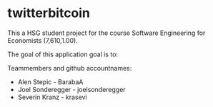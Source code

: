 # twitterbitcoin
This a HSG student project for the course Software Engineering for Economists (7,610,1.00).

The goal of this application goal is to:

Teammembers and github accountnames: 
* Alen Stepic - BarabaA
* Joel Sonderegger - joelsonderegger
* Severin Kranz - krasevi
